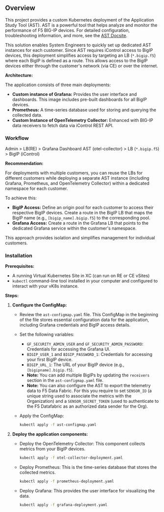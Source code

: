 ## Overview


This project provides a custom Kubernetes deployment of the Application Study Tool (AST). AST is a powerful tool that helps analyze and monitor the performance of F5 BIG-IP devices.  For detailed configuration, troubleshooting information, and more, see the [AST Docsite](https://f5devcentral.github.io/application-study-tool/).

This solution enables System Engineers to quickly set up dedicated AST instances for each customer. Since AST requires iControl access to BigIP devices, this deployment simplifies access by targeting an LB (`*.bigip.f5`) where each BigIP is defined as a route. This allows access to the BigIP devices either through the customer's network (via CE) or over the internet.


**Architecture:**

The application consists of three main deployments:

* **Custom instance of Grafana:**  Provides the user interface and dashboards. This image includes pre-built dashboards for all BigIP devices.
* **Prometheus:** A time-series database used for storing and querying the collected data.
* **Custom Instance of OpenTelemetry Collector:**  Enhanced with BIG-IP data receivers to fetch data via iControl REST API.


### Workflow

Admin > LB(RE) > Grafana Dashboard
AST (otel-collector) > LB (`*.bigip.f5`) > BigIP (iControl)


**Recommendation:**

For deployments with multiple customers, you can reuse the LBs for different customers while deploying a separate AST instance (including Grafana, Prometheus, and OpenTelemetry Collector) within a dedicated namespace for each customer. 

To achieve this:

* **BigIP Access:**  Define an origin pool for each customer to access their respective BigIP devices. Create a route in the BigIP LB that maps the BigIP name (e.g., `[bigip_name].bigip.f5`) to the corresponding pool.
* **Grafana Access:**  Create a route in the Grafana LB that points to the dedicated Grafana service within the customer's namespace.

This approach provides isolation and simplifies management for individual customers.


### Installation

**Prerequisites:**

* A running Virtual Kubernetes Site in XC (can run on RE or CE vSites)
* `kubectl` command-line tool installed in your computer and configured to interact with your vK8s instance.

**Steps:**

1. **Configure the ConfigMap:**

   * Review the `ast-configmap.yaml` file. This ConfigMap in the beginning of the file stores essential configuration data for the application, including Grafana credentials and BigIP access details.
   * Set the following variables:
      *  `GF_SECURITY_ADMIN_USER` and `GF_SECURITY_ADMIN_PASSWORD`: Credentials for accessing the Grafana UI.
      *  `BIGIP_USER_1` and `BIGIP_PASSWORD_1`:  Credentials for accessing your first BigIP device.
      *  `BIGIP_URL_1`: The URL of your BigIP device (e.g., `[bigipname].bigip.f5`). 
      *  **Note:** You can add multiple BigIPs by updating the `receivers` section in the `ast-configmap.yaml` file. 
      *  **Note:** You can also configure the AST to export the telemetry data to F5 Data Fabric. For this you require to set `SENSOR_ID` (a unique string used to associate the metrics with the Organization) and a `SENSOR_SECRET_TOKEN` (used to authenticate to the F5 Datafabric as an authorized data sender for the Org).

   * Apply the ConfigMap:

     ```bash
     kubectl apply -f ast-configmap.yaml 
     ```

2. **Deploy the application components:**

   * Deploy the OpenTelemetry Collector: This component collects metrics from your BigIP devices.

     ```bash
     kubectl apply -f otel-collector-deployment.yaml 
     ```

   * Deploy Prometheus: This is the time-series database that stores the collected metrics.

     ```bash
     kubectl apply -f prometheus-deployment.yaml 
     ```

   * Deploy Grafana: This provides the user interface for visualizing the data.

     ```bash
     kubectl apply -f grafana-deployment.yaml
     ```


